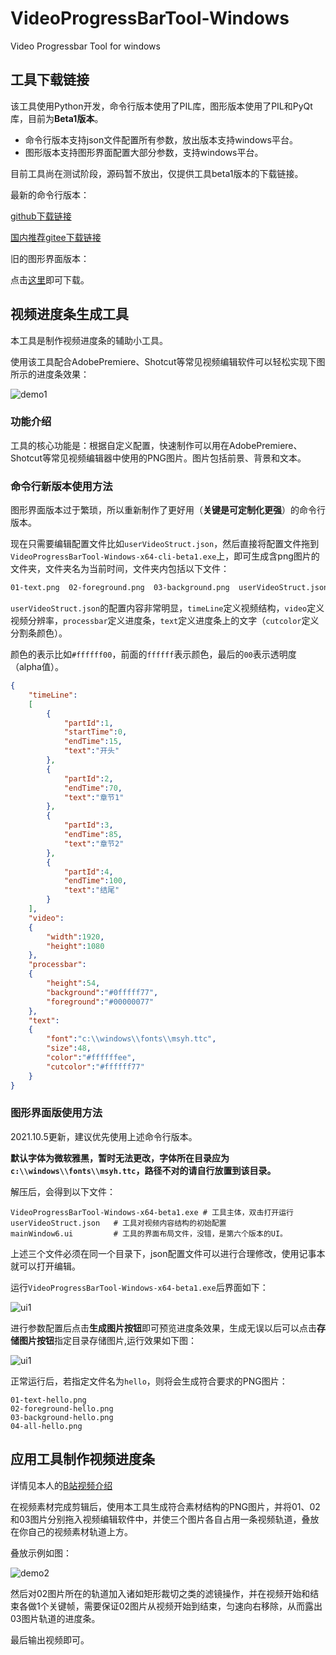 # VideoProgressBarTool-Windows
Video Progressbar Tool for windows

## 工具下载链接

该工具使用Python开发，命令行版本使用了PIL库，图形版本使用了PIL和PyQt库，目前为**Beta1版本**。

* 命令行版本支持json文件配置所有参数，放出版本支持windows平台。
* 图形版本支持图形界面配置大部分参数，支持windows平台。

目前工具尚在测试阶段，源码暂不放出，仅提供工具beta1版本的下载链接。

最新的命令行版本：

[github下载链接](https://github.com/ZhengMingpei/VideoProgressBarTool-Windows/releases/download/cli-beta1/VideoProgressBarTool-Windows-x64-cli-beta1.zip)

[国内推荐gitee下载链接](https://gitee.com/zhengmingpei/VideoProgressBarTool-Windows/attach_files/845597/download/VideoProgressBarTool-Windows-x64-cli-beta1.zip)

旧的图形界面版本：

点击[这里](https://github.com/ZhengMingpei/VideoProgressBarTool-Windows/releases/tag/beta1)即可下载。

## 视频进度条生成工具

本工具是制作视频进度条的辅助小工具。

使用该工具配合AdobePremiere、Shotcut等常见视频编辑软件可以轻松实现下图所示的进度条效果：

![demo1](docs/demo1.jpg)

### 功能介绍

工具的核心功能是：根据自定义配置，快速制作可以用在AdobePremiere、Shotcut等常见视频编辑器中使用的PNG图片。图片包括前景、背景和文本。

### 命令行新版本使用方法

图形界面版本过于繁琐，所以重新制作了更好用（**关键是可定制化更强**）的命令行版本。

现在只需要编辑配置文件比如`userVideoStruct.json`，然后直接将配置文件拖到`VideoProgressBarTool-Windows-x64-cli-beta1.exe`上，即可生成含png图片的文件夹，文件夹名为当前时间，文件夹内包括以下文件：

```sh
01-text.png  02-foreground.png  03-background.png  userVideoStruct.json
```

`userVideoStruct.json`的配置内容非常明显，`timeLine`定义视频结构，`video`定义视频分辨率，`processbar`定义进度条，`text`定义进度条上的文字（`cutcolor`定义分割条颜色）。

颜色的表示比如`#ffffff00`，前面的`ffffff`表示颜色，最后的`00`表示透明度（alpha值）。

```json
{
    "timeLine":
    [
        {
            "partId":1,
            "startTime":0,
            "endTime":15,
            "text":"开头"
        },
        {
            "partId":2,
            "endTime":70,
            "text":"章节1"
        },
        {
            "partId":3,
            "endTime":85,
            "text":"章节2"
        },
        {
            "partId":4,
            "endTime":100,
            "text":"结尾"
        }
    ],
    "video":
    {
        "width":1920,
        "height":1080
    },
    "processbar":
    {
        "height":54,
        "background":"#0fffff77",
        "foreground":"#00000077"
    },
    "text":
    {
        "font":"c:\\windows\\fonts\\msyh.ttc",
        "size":48,
        "color":"#ffffffee",
        "cutcolor":"#ffffff77"
    }
}
```

### 图形界面版使用方法

2021.10.5更新，建议优先使用上述命令行版本。

**默认字体为微软雅黑，暂时无法更改，字体所在目录应为`c:\\windows\\fonts\\msyh.ttc`，路径不对的请自行放置到该目录。**

解压后，会得到以下文件：

```shell
VideoProgressBarTool-Windows-x64-beta1.exe # 工具主体，双击打开运行
userVideoStruct.json   # 工具对视频内容结构的初始配置
mainWindow6.ui         # 工具的界面布局文件，没错，是第六个版本的UI。
```

上述三个文件必须在同一个目录下，json配置文件可以进行合理修改，使用记事本就可以打开编辑。

运行`VideoProgressBarTool-Windows-x64-beta1.exe`后界面如下：

![ui1](docs/ui1.jpg)

进行参数配置后点击**生成图片按钮**即可预览进度条效果，生成无误以后可以点击**存储图片按钮**指定目录存储图片,运行效果如下图：

![ui1](docs/ui2.jpg)

正常运行后，若指定文件名为`hello`，则将会生成符合要求的PNG图片：

```shell
01-text-hello.png
02-foreground-hello.png
03-background-hello.png
04-all-hello.png
```

## 应用工具制作视频进度条

详情见本人的[B站视频介绍](https://space.bilibili.com/32918983)

在视频素材完成剪辑后，使用本工具生成符合素材结构的PNG图片，并将01、02和03图片分别拖入视频编辑软件中，并使三个图片各自占用一条视频轨道，叠放在你自己的视频素材轨道上方。

叠放示例如图：

![demo2](docs/demo2.jpg)

然后对02图片所在的轨道加入诸如矩形裁切之类的滤镜操作，并在视频开始和结束各做1个关键帧，需要保证02图片从视频开始到结束，匀速向右移除，从而露出03图片轨道的进度条。

最后输出视频即可。
